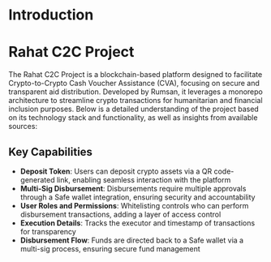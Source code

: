 # Introduction

# Rahat C2C Project

The Rahat C2C Project is a blockchain-based platform designed to facilitate Crypto-to-Crypto Cash Voucher Assistance (CVA), focusing on secure and transparent aid distribution. Developed by Rumsan, it leverages a monorepo architecture to streamline crypto transactions for humanitarian and financial inclusion purposes. Below is a detailed understanding of the project based on its technology stack and functionality, as well as insights from available sources:

## Key Capabilities

- **Deposit Token**: Users can deposit crypto assets via a QR code-generated link, enabling seamless interaction with the platform  
- **Multi-Sig Disbursement**: Disbursements require multiple approvals through a Safe wallet integration, ensuring security and accountability  
- **User Roles and Permissions**: Whitelisting controls who can perform disbursement transactions, adding a layer of access control  
- **Execution Details**: Tracks the executor and timestamp of transactions for transparency  
- **Disbursement Flow**: Funds are directed back to a Safe wallet via a multi-sig process, ensuring secure fund management  

